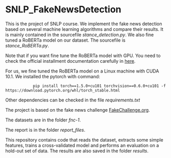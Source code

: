 # SNLP_FakeNewsDetection

This is the project of SNLP course. We implement the fake news detection based on several machine learning algorithms and compare their results. It is mainly contained in the sourcefile *stance_detection.py*. We also fine tuned a RoBERTa model on our dataset. The sourcefile is *stance_RoBERTa.py*. 

Note that if you want fine tune the RoBERTa model with GPU. You need to check the official installment documentation carefully in [here](https://pytorch.org/). 

For us, we fine tuned the RoBERTa model on a Linux machine with CUDA 10.1. We installed the pytorch with command:
                
                pip install torch==1.5.0+cu101 torchvision==0.6.0+cu101 -f https://download.pytorch.org/whl/torch_stable.html

Other dependencies can be checked in the file *requirements.txt*

The project is based on the fake news challenge [FakeChallenge.org](http://fakenewschallenge.org).

The datasets are in the folder *fnc-1*.

The report is in the folder *report_files*.

This repository contains code that reads the dataset, extracts some simple features, trains a cross-validated model and performs an evaluation on a hold-out set of data. The results are also saved in the folder *results*.
